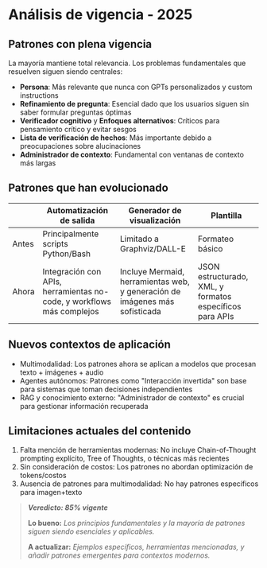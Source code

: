 # Análisis de vigencia - 2025

## Patrones con plena vigencia

La mayoría mantiene total relevancia. Los problemas fundamentales que resuelven siguen siendo centrales:

- **Persona**: Más relevante que nunca con GPTs personalizados y custom instructions
- **Refinamiento de pregunta**: Esencial dado que los usuarios siguen sin saber formular preguntas óptimas
- **Verificador cognitivo** y **Enfoques alternativos**: Críticos para pensamiento crítico y evitar sesgos
- **Lista de verificación de hechos**: Más importante debido a preocupaciones sobre alucinaciones
- **Administrador de contexto**: Fundamental con ventanas de contexto más largas

## Patrones que han evolucionado

||Automatización de salida|Generador de visualización|Plantilla|
|-|-|-|-|
|Antes|Principalmente scripts Python/Bash|Limitado a Graphviz/DALL-E|Formateo básico|
|Ahora|Integración con APIs, herramientas no-code, y workflows más complejos|Incluye Mermaid, herramientas web, y generación de imágenes más sofisticada|JSON estructurado, XML, y formatos específicos para APIs|

## Nuevos contextos de aplicación

- Multimodalidad: Los patrones ahora se aplican a modelos que procesan texto + imágenes + audio
- Agentes autónomos: Patrones como "Interacción invertida" son base para sistemas que toman decisiones independientes
- RAG y conocimiento externo: "Administrador de contexto" es crucial para gestionar información recuperada

## Limitaciones actuales del contenido

1. Falta mención de herramientas modernas: No incluye Chain-of-Thought prompting explícito, Tree of Thoughts, o técnicas más recientes
2. Sin consideración de costos: Los patrones no abordan optimización de tokens/costos
3. Ausencia de patrones para multimodalidad: No hay patrones específicos para imagen+texto

> ***Veredicto: 85% vigente***
>
> **Lo bueno:** *Los principios fundamentales y la mayoría de patrones siguen siendo esenciales y aplicables.*
>
> **A actualizar:** *Ejemplos específicos, herramientas mencionadas, y añadir patrones emergentes para contextos modernos.*
